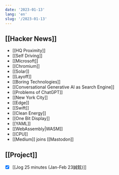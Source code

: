 ```yaml
---
date: '2023-01-13'
lang: 'en'
slug: '/2023-01-13'
---
```


## [[Hacker News]]

- [[HQ Proximity]]
- [[Self Driving]]
- [[Microsoft]]
- [[Chromium]]
- [[Solar]]
- [[Layoff]]
- [[Boring Technologies]]
- [[Conversational Generative AI as Search Engine]]
- [[Problems of ChatGPT]]
- [[New York City]]
- [[Edge]]
- [[Swift]]
- [[Clean Energy]]
- [[One Bit Display]]
- [[YAML]]
- [[WebAssembly|WASM]]
- [[CPU]]
- [[Medium]] joins [[Mastodon]]

## [[Project]]

- [x] [[Jog 25 minutes (Jan-Feb 23誠鉉)]]
